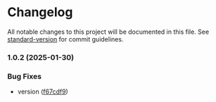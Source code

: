 # Changelog

All notable changes to this project will be documented in this file. See [standard-version](https://github.com/conventional-changelog/standard-version) for commit guidelines.

### 1.0.2 (2025-01-30)


### Bug Fixes

* version ([f67cdf9](https://github.com/darioajr/react-native-image-listitem/commit/f67cdf92d322e08efaeab076ec3848bcb711e2e9))

